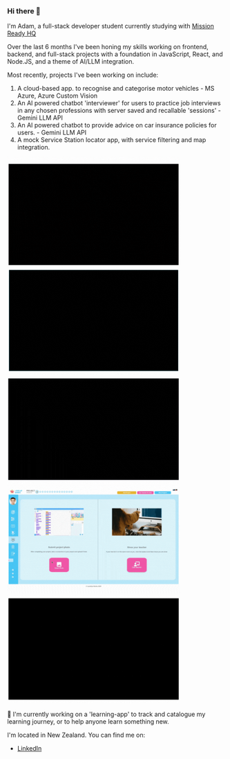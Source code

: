 ### Hi there 👋
I'm Adam, a full-stack developer student currently studying with [Mission Ready HQ](https://www.missionreadyhq.com/)

Over the last 6 months I've been honing my skills working on frontend, backend, and full-stack projects with a foundation in JavaScript, React, and Node.JS, and a theme of AI/LLM integration.

Most recently, projects I've been working on include:
1. A cloud-based app. to recognise and categorise motor vehicles - MS Azure, Azure Custom Vision
2. An AI powered chatbot 'interviewer' for users to practice job interviews in any chosen professions with server saved and recallable 'sessions' - Gemini LLM API
3. An AI powered chatbot to provide advice on car insurance policies for users. - Gemini LLM API
4. A mock Service Station locator app, with service filtering and map integration.


<div align="left">
  <img src="images/mission0.gif" alt="RWD.gif" width="400" height="250">
  <img src="images/mission3.gif" alt="Interview chatbot.gif" width="400" height="250">
  <img src="images/mission5.gif" alt="Station locator.gif" width="400" height="250">
  <img src="images/missionx.gif" alt="student dashboard.gif" width="400" height="250">
  <img src="images/mission4.gif" alt="Insurance chatbot.gif" width="400" height="250">
</div>



🔭 I'm currently working on a 'learning-app' to track and catalogue my learning journey, or to help anyone learn something new. 

I'm located in New Zealand. You can find me on:
- [LinkedIn](https://www.linkedin.com/in/adam-tung-95b25650/)




<!--
**AdamT-HJ/AdamT-HJ** is a ✨ _special_ ✨ repository because its `README.md` (this file) appears on your GitHub profile.

Here are some ideas to get you started:

- 🔭 I’m currently working on ...
- 🌱 I’m currently learning ...
- 👯 I’m looking to collaborate on ...
- 🤔 I’m looking for help with ...
- 💬 Ask me about ...
- 📫 How to reach me: ...
- 😄 Pronouns: ...
- ⚡ Fun fact: ...
-->
